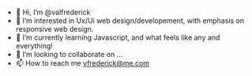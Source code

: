 - 👋 Hi, I’m @valfrederick
- 👀 I’m interested in Ux/Ui web design/developement, with emphasis on responsive web design.
- 🌱 I’m currently learning Javascript, and what feels like any and everything!
- 💞️ I’m looking to collaborate on ...
- 📫 How to reach me vfrederick@me.com

<!---
valfrederick/valfrederick is a ✨ special ✨ repository because its `README.md` (this file) appears on your GitHub profile.
You can click the Preview link to take a look at your changes.
--->
